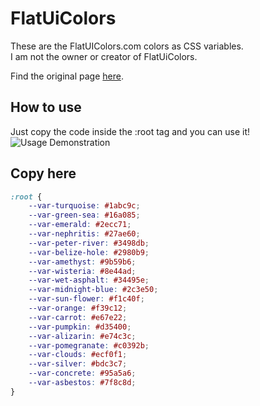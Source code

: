 # FlatUiColors
These are the FlatUIColors.com colors as CSS variables.  
I am not the owner or creator of FlatUiColors.   

Find the original page [here](http://flatuicolors.com/).   
## How to use
Just copy the code inside the :root tag and you can use it!
![Usage Demonstration](http://fs5.directupload.net/images/170427/7twfkcam.png)

## Copy here
```css
:root {
    --var-turquoise: #1abc9c;
    --var-green-sea: #16a085;
    --var-emerald: #2ecc71;
    --var-nephritis: #27ae60;
    --var-peter-river: #3498db;
    --var-belize-hole: #2980b9;
    --var-amethyst: #9b59b6;
    --var-wisteria: #8e44ad;
    --var-wet-asphalt: #34495e;
    --var-midnight-blue: #2c3e50;
    --var-sun-flower: #f1c40f;
    --var-orange: #f39c12;
    --var-carrot: #e67e22;
    --var-pumpkin: #d35400;
    --var-alizarin: #e74c3c;
    --var-pomegranate: #c0392b;
    --var-clouds: #ecf0f1;
    --var-silver: #bdc3c7;
    --var-concrete: #95a5a6;
    --var-asbestos: #7f8c8d;
}
```

